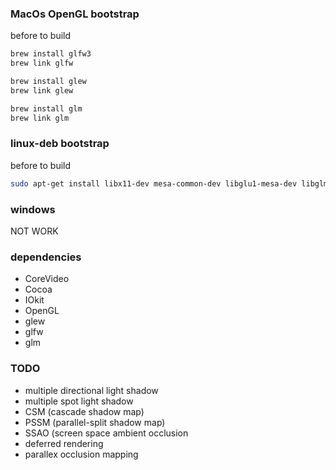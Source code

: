 ### MacOs OpenGL bootstrap

before to build

```bash
brew install glfw3
brew link glfw
```

```bash
brew install glew
brew link glew
```

```bash
brew install glm
brew link glm
```

### linux-deb bootstrap

before to build

```bash
sudo apt-get install libx11-dev mesa-common-dev libglu1-mesa-dev libglm-dev libglfw3-dev libglew-dev libfreetype6-dev
```

### windows

NOT WORK

### dependencies

- CoreVideo
- Cocoa
- IOkit
- OpenGL
- glew
- glfw
- glm

### TODO

- multiple directional light shadow
- multiple spot light shadow
- CSM (cascade shadow map)
- PSSM (parallel-split shadow map)
- SSAO (screen space ambient occlusion
- deferred rendering
- parallex occlusion mapping

